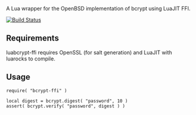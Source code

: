 A Lua wrapper for the OpenBSD implementation of bcrypt using LuaJIT FFI.

[![Build Status](https://travis-ci.org/gas-buddy/lua-bcrypt-ffi.svg?branch=master)](https://travis-ci.org/gas-buddy/lua-bcrypt-ffi)

Requirements
------------
luabcrypt-ffi requires OpenSSL (for salt generation) and LuaJIT with luarocks to compile.


Usage
-----
	require( "bcrypt-ffi" )

	local digest = bcrypt.digest( "password", 10 )
	assert( bcrypt.verify( "password", digest ) )